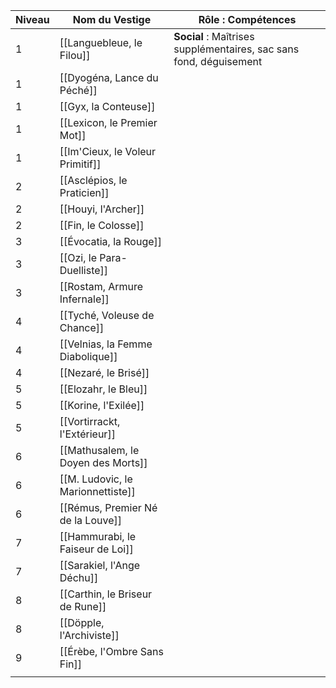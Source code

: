 | Niveau | Nom du Vestige                     | Rôle : Compétences                                                 |
| ------ | ---------------------------------- | ------------------------------------------------------------------ |
| 1      | [[Languebleue, le Filou]]          | **Social** : Maîtrises supplémentaires, sac sans fond, déguisement |
| 1      | [[Dyogéna, Lance du Péché]]        |                                                                    |
| 1      | [[Gyx, la Conteuse]]               |                                                                    |
| 1      | [[Lexicon, le Premier Mot]]        |                                                                    |
| 1      | [[Im'Cieux, le Voleur Primitif]]   |                                                                    |
| 2      | [[Asclépios, le Praticien]]        |                                                                    |
| 2      | [[Houyi, l'Archer]]                |                                                                    |
| 2      | [[Fin, le Colosse]]                |                                                                    |
| 3      | [[Évocatia, la Rouge]]             |                                                                    |
| 3      | [[Ozi, le Para-Duelliste]]         |                                                                    |
| 3      | [[Rostam, Armure Infernale]]       |                                                                    |
| 4      | [[Tyché, Voleuse de Chance]]       |                                                                    |
| 4      | [[Velnias, la Femme Diabolique]]   |                                                                    |
| 4      | [[Nezaré, le Brisé]]               |                                                                    |
| 5      | [[Elozahr, le Bleu]]               |                                                                    |
| 5      | [[Korine, l'Exilée]]               |                                                                    |
| 5      | [[Vortirrackt, l'Extérieur]]       |                                                                    |
| 6      | [[Mathusalem, le Doyen des Morts]] |                                                                    |
| 6      | [[M. Ludovic, le Marionnettiste]]  |                                                                    |
| 6      | [[Rémus, Premier Né de la Louve]]  |                                                                    |
| 7      | [[Hammurabi, le Faiseur de Loi]]   |                                                                    |
| 7      | [[Sarakiel, l'Ange Déchu]]         |                                                                    |
| 8      | [[Carthin, le Briseur de Rune]]    |                                                                    |
| 8      | [[Döpple, l'Archiviste]]           |                                                                    |
| 9      | [[Érèbe, l'Ombre Sans Fin]]        |                                                                    |
|        |                                    |                                                                    |
